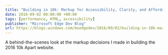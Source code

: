 ```yaml
---
title: "Building in 10k: Markup for Accessibility, Clarity, and Affordance"
date: 2016-09-02 00:00:00 +00:00
tags: [performance, HTML, accessibility]
publisher: "Microsoft Edge Dev Blog"
url: https://blogs.windows.com/msedgedev/2016/09/02/building-in-10k-markup-for-accessibility-clarity-and-affordance/
---
```


A behind-the-scenes look at the markup decisions I made in building the 2016 10k Apart website.
